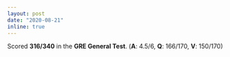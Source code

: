 ```yaml
---
layout: post
date: "2020-08-21"
inline: true
---
```



Scored **316/340** in the **GRE General Test**. (**A**: 4.5/6, **Q**: 166/170, **V**: 150/170) 

